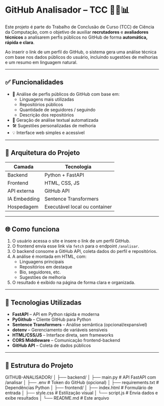 # GitHub Analisador – TCC 👨‍💻📊

Este projeto é parte do Trabalho de Conclusão de Curso (TCC) de Ciência da Computação, com o objetivo de auxiliar **recrutadores** e **avaliadores técnicos** a analisarem perfis públicos no GitHub de forma **automática, rápida e clara**.

Ao inserir o link de um perfil do GitHub, o sistema gera uma análise técnica com base nos dados públicos do usuário, incluindo sugestões de melhorias e um resumo em linguagem natural.

---

## ✅ Funcionalidades

- 📌 Análise de perfis públicos do GitHub com base em:
  - Linguagens mais utilizadas
  - Repositórios públicos
  - Quantidade de seguidores / seguindo
  - Descrição dos repositórios
- 🧠 Geração de análise textual automatizada
- 🛠️ Sugestões personalizadas de melhoria
- 💡 Interface web simples e acessível

---

## 🧱 Arquitetura do Projeto

| Camada     | Tecnologia        |
|------------|-------------------|
| Backend    | Python + FastAPI  |
| Frontend   | HTML, CSS, JS     |
| API externa| GitHub API        |
| IA Embedding| Sentence Transformers |
| Hospedagem | Executável local ou container |

---

## 🌐 Como funciona

1. O usuário acessa o site e insere o link de um perfil GitHub.
2. O frontend envia esse link via `fetch` para o endpoint `/analisar`.
3. O backend consome a GitHub API, coleta dados do perfil e repositórios.
4. A análise é montada em HTML, com:
   - Linguagens principais
   - Repositórios em destaque
   - Bio, seguidores, etc.
   - Sugestões de melhoria
5. O resultado é exibido na página de forma clara e organizada.

---

## 🧪 Tecnologias Utilizadas

- **FastAPI** – API em Python rápida e moderna
- **PyGithub** – Cliente GitHub para Python
- **Sentence Transformers** – Análise semântica (opcional/expansível)
- **dotenv** – Gerenciamento de variáveis sensíveis
- **HTML/CSS/JS** – Interface direta, sem frameworks
- **CORS Middleware** – Comunicação frontend-backend
- **GitHub API** – Coleta de dados públicos

---

## 📁 Estrutura do Projeto

GITHUB-ANALISADOR/
│
├── backend/
│ ├── main.py # API FastAPI com /analisar
│ ├── .env # Token do GitHub (opcional)
│ ├── requirements.txt # Dependências Python
│
├── frontend/
│ ├── index.html # Formulário de entrada
│ ├── style.css # Estilização visual
│ └── script.js # Envia dados e exibe resultados
│
└── README.md # Este arquivo

